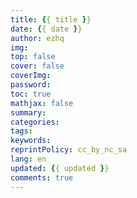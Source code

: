 ```yaml
---
title: {{ title }}
date: {{ date }}
author: ezhq
img:
top: false
cover: false
coverImg:
password:
toc: true
mathjax: false
summary:
categories: 
tags:
keywords:
reprintPolicy: cc_by_nc_sa
lang: en
updated: {{ updated }}
comments: true
---
```

